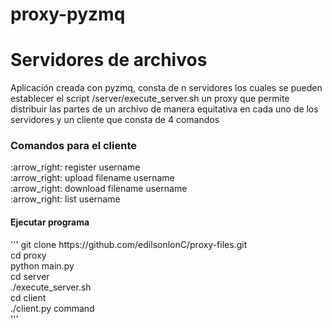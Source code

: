 # proxy-pyzmq

<h1> Servidores de archivos </h1>

<p> Aplicación creada con pyzmq, consta de n servidores los cuales se pueden establecer el script /server/execute_server.sh un proxy que permite distribuir las partes de un archivo de manera equitativa en cada uno de los servidores y un cliente que consta de 4 comandos  </p>


<h3> Comandos para el cliente </h3>
 :arrow_right: register username <br>
:arrow_right: upload filename username <br>
:arrow_right: download filename username <br>
:arrow_right: list username <br>


<h4> Ejecutar programa </h4>
'''
git clone https://github.com/edilsonlonC/proxy-files.git <br>
cd proxy <br>
python main.py <br>
cd server <br>
./execute_server.sh <br>
cd client <br>
./client.py command <br>
'''

